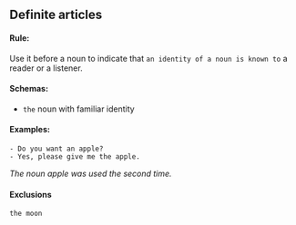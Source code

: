 ## Definite articles

#### Rule:

Use it before a noun to indicate that `an identity of a noun is known to` a reader or a listener.

#### Schemas:

- `the` noun with familiar identity

#### Examples:
```
- Do you want an apple? 
- Yes, please give me the apple.
```
_The noun apple was used the second time._

#### Exclusions

`the moon`
